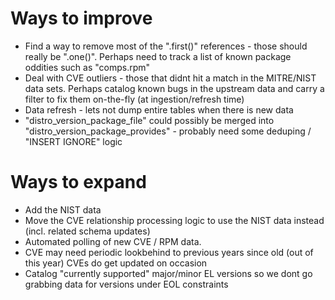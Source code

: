 # Ways to improve

- Find a way to remove most of the ".first()" references - those should really be ".one()". Perhaps need to track a list of known package oddities such as "comps.rpm"
- Deal with CVE outliers - those that didnt hit a match in the MITRE/NIST data sets. Perhaps catalog known bugs in the upstream data and carry a filter to fix them on-the-fly (at ingestion/refresh time)
- Data refresh - lets not dump entire tables when there is new data
- "distro_version_package_file" could possibly be merged into "distro_version_package_provides" - probably need some deduping / "INSERT IGNORE" logic


# Ways to expand

- Add the NIST data
- Move the CVE relationship processing logic to use the NIST data instead (incl. related schema updates)
- Automated polling of new CVE / RPM data.
 - CVE may need periodic lookbehind to previous years since old (out of this year) CVEs do get updated on occasion
 - Catalog "currently supported" major/minor EL versions so we dont go grabbing data for versions under EOL constraints
